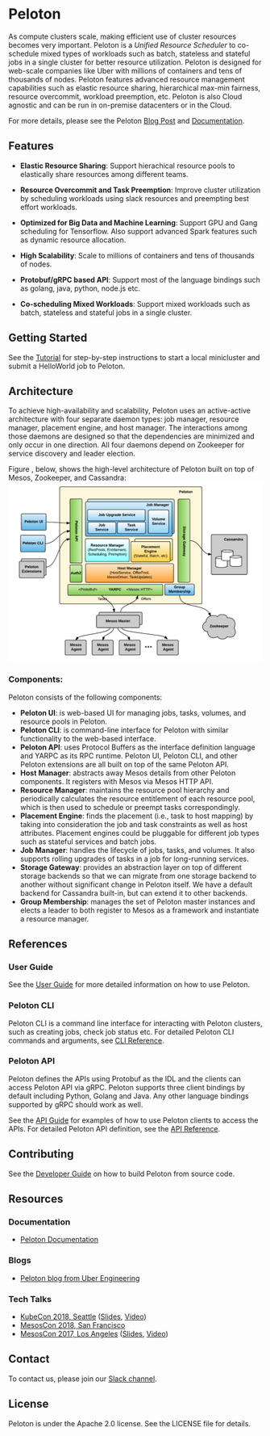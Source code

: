 # Peloton

As compute clusters scale, making efficient use of cluster resources
becomes very important. Peloton is a *Unified Resource Scheduler* to
co-schedule mixed types of workloads such as batch, stateless and
stateful jobs in a single cluster for better resource
utilization. Peloton is designed for web-scale companies like Uber
with millions of containers and tens of thousands of nodes. Peloton
features advanced resource management capabilities such as elastic
resource sharing, hierarchical max-min fairness, resource overcommit,
workload preemption, etc. Peloton is also Cloud agnostic and can be run
in on-premise datacenters or in the Cloud.

For more details, please see the Peloton [Blog
Post](https://eng.uber.com/peloton/) and
[Documentation](https://peloton.readthedocs.io/en/latest/).

## Features

- **Elastic Resource Sharing**: Support hierachical resource pools to
  elastically share resources among different teams.

- **Resource Overcommit and Task Preemption**: Improve cluster
  utilization by scheduling workloads using slack resources and
  preempting best effort workloads.

- **Optimized for Big Data and Machine Learning**: Support GPU and Gang
  scheduling for Tensorflow. Also support advanced Spark features such
  as dynamic resource allocation.

- **High Scalability**: Scale to millions of containers and tens of
  thousands of nodes.

- **Protobuf/gRPC based API**: Support most of the language bindings
  such as golang, java, python, node.js etc.

- **Co-scheduling Mixed Workloads**: Support mixed workloads such as
  batch, stateless and stateful jobs in a single cluster.


## Getting Started

See the [Tutorial](tutorial.md) for step-by-step
instructions to start a local minicluster and submit a HelloWorld job
to Peloton.

## Architecture
To achieve high-availability and scalability, Peloton uses an
active-active architecture with four separate daemon types: job
manager, resource manager, placement engine, and host manager. The
interactions among those daemons are designed so that the dependencies
are minimized and only occur in one direction. All four daemons depend
on Zookeeper for service discovery and leader election.

Figure , below, shows the high-level architecture of Peloton built on
top of Mesos, Zookeeper, and Cassandra:
![image](figures/architecture.png)


### Components:
Peloton consists of the following components:

- **Peloton UI**: is web-based UI for managing jobs, tasks, volumes, and
  resource pools in Peloton.
- **Peloton CLI**: is command-line interface for Peloton with similar
  functionality to the web-based interface.
- **Peloton API**: uses Protocol Buffers as the interface definition
  language and YARPC as its RPC runtime. Peloton UI, Peloton CLI, and
  other Peloton extensions are all built on top of the same Peloton
  API.
- **Host Manager**: abstracts away Mesos details from other Peloton
  components. It registers with Mesos via Mesos HTTP API.
- **Resource Manager**: maintains the resource pool hierarchy and
  periodically calculates the resource entitlement of each resource
  pool, which is then used to schedule or preempt tasks
  correspondingly.
- **Placement Engine**: finds the placement (i.e., task to host mapping)
  by taking into consideration the job and task constraints as well as
  host attributes. Placement engines could be pluggable for different
  job types such as stateful services and batch jobs.
- **Job Manager**: handles the lifecycle of jobs, tasks, and volumes. It
  also supports rolling upgrades of tasks in a job for long-running
  services.
- **Storage Gateway**: provides an abstraction layer on top of different
  storage backends so that we can migrate from one storage backend to
  another without significant change in Peloton itself. We have a
  default backend for Cassandra built-in, but can extend it to other
  backends.
- **Group Membership**: manages the set of Peloton master instances and
  elects a leader to both register to Mesos as a framework and
  instantiate a resource manager.

## References

### User Guide
See the [User Guide](user-guide.md) for more detailed
information on how to use Peloton.

### Peloton CLI
Peloton CLI is a command line interface for interacting with Peloton
clusters, such as creating jobs, check job status etc. For detailed
Peloton CLI commands and arguments, see [CLI Reference](cli-reference.md).


### Peloton API
Peloton defines the APIs using Protobuf as the IDL and the clients can
access Peloton API via gRPC. Peloton supports three client bindings by
default including Python, Golang and Java. Any other language bindings
supported by gRPC should work as well. 

See the [API Guide](api-guide.md) for examples of how to use
Peloton clients to access the APIs. For detailed Peloton API
definition, see the [API Reference](api-reference.md).

## Contributing
See the [Developer Guide](developer-guide.md) on how to build Peloton
from source code.


## Resources

### Documentation

- [Peloton Documentation](https://peloton.readthedocs.io/en/latest/)

### Blogs

- [Peloton blog from Uber Engineering](https://eng.uber.com/peloton/)

### Tech Talks

- [KubeCon 2018, Seattle](https://sched.co/GrTx) ([Slides](https://schd.ws/hosted_files/kccna18/29/Peloton_%20KubeCon%202018.pdf), [Video](https://www.youtube.com/watch?v=USgbj87Ztlk))
- [MesosCon 2018, San Francisco](https://sched.co/HYTn)
- [MesosCon 2017, Los Angeles](https://sched.co/BYaD) ([Slides](http://events17.linuxfoundation.org/sites/events/files/slides/MesosCon_Distributed_Deep_Learning_v4.pdf), [Video](https://www.youtube.com/watch?v=Ktc3GjshHcc))

## Contact
To contact us, please join our [Slack channel](https://join.slack.com/t/peloton-scheduler/shared_invite/enQtNTU5ODIzOTY4NDMyLTY2NmEwN2Y5ZGMzMzk4ZDE1NTNlYjE4M2E4Njg2OWY1MTk5M2U2NTgxZDUyMjAwYWE4ZjY5M2JlZGU1ZTc2MjI).

## License
Peloton is under the Apache 2.0 license. See the LICENSE file for details.
